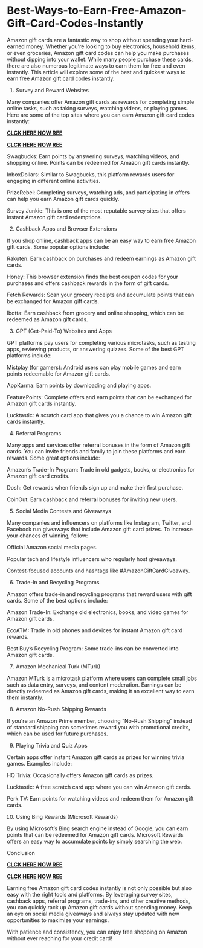 # Best-Ways-to-Earn-Free-Amazon-Gift-Card-Codes-Instantly
Amazon gift cards are a fantastic way to shop without spending your hard-earned money. Whether you're looking to buy electronics, household items, or even groceries, Amazon gift card codes can help you make purchases without dipping into your wallet. While many people purchase these cards, there are also numerous legitimate ways to earn them for free and even instantly. This article will explore some of the best and quickest ways to earn free Amazon gift card codes instantly.

1. Survey and Reward Websites

Many companies offer Amazon gift cards as rewards for completing simple online tasks, such as taking surveys, watching videos, or playing games. Here are some of the top sites where you can earn Amazon gift card codes instantly:

**[CLCK HERE NOW REE](https://tinyurl.com/amazongiftcard2423)**

**[CLCK HERE NOW REE](https://tinyurl.com/amazongiftcard2423)**

Swagbucks: Earn points by answering surveys, watching videos, and shopping online. Points can be redeemed for Amazon gift cards instantly.

InboxDollars: Similar to Swagbucks, this platform rewards users for engaging in different online activities.

PrizeRebel: Completing surveys, watching ads, and participating in offers can help you earn Amazon gift cards quickly.

Survey Junkie: This is one of the most reputable survey sites that offers instant Amazon gift card redemptions.

2. Cashback Apps and Browser Extensions

If you shop online, cashback apps can be an easy way to earn free Amazon gift cards. Some popular options include:

Rakuten: Earn cashback on purchases and redeem earnings as Amazon gift cards.

Honey: This browser extension finds the best coupon codes for your purchases and offers cashback rewards in the form of gift cards.

Fetch Rewards: Scan your grocery receipts and accumulate points that can be exchanged for Amazon gift cards.

Ibotta: Earn cashback from grocery and online shopping, which can be redeemed as Amazon gift cards.

3. GPT (Get-Paid-To) Websites and Apps

GPT platforms pay users for completing various microtasks, such as testing apps, reviewing products, or answering quizzes. Some of the best GPT platforms include:

Mistplay (for gamers): Android users can play mobile games and earn points redeemable for Amazon gift cards.

AppKarma: Earn points by downloading and playing apps.

FeaturePoints: Complete offers and earn points that can be exchanged for Amazon gift cards instantly.

Lucktastic: A scratch card app that gives you a chance to win Amazon gift cards instantly.

4. Referral Programs

Many apps and services offer referral bonuses in the form of Amazon gift cards. You can invite friends and family to join these platforms and earn rewards. Some great options include:

Amazon’s Trade-In Program: Trade in old gadgets, books, or electronics for Amazon gift card credits.

Dosh: Get rewards when friends sign up and make their first purchase.

CoinOut: Earn cashback and referral bonuses for inviting new users.

5. Social Media Contests and Giveaways

Many companies and influencers on platforms like Instagram, Twitter, and Facebook run giveaways that include Amazon gift card prizes. To increase your chances of winning, follow:

Official Amazon social media pages.

Popular tech and lifestyle influencers who regularly host giveaways.

Contest-focused accounts and hashtags like #AmazonGiftCardGiveaway.

6. Trade-In and Recycling Programs

Amazon offers trade-in and recycling programs that reward users with gift cards. Some of the best options include:

Amazon Trade-In: Exchange old electronics, books, and video games for Amazon gift cards.

EcoATM: Trade in old phones and devices for instant Amazon gift card rewards.

Best Buy’s Recycling Program: Some trade-ins can be converted into Amazon gift cards.

7. Amazon Mechanical Turk (MTurk)

Amazon MTurk is a microtask platform where users can complete small jobs such as data entry, surveys, and content moderation. Earnings can be directly redeemed as Amazon gift cards, making it an excellent way to earn them instantly.

8. Amazon No-Rush Shipping Rewards

If you're an Amazon Prime member, choosing “No-Rush Shipping” instead of standard shipping can sometimes reward you with promotional credits, which can be used for future purchases.

9. Playing Trivia and Quiz Apps

Certain apps offer instant Amazon gift cards as prizes for winning trivia games. Examples include:

HQ Trivia: Occasionally offers Amazon gift cards as prizes.

Lucktastic: A free scratch card app where you can win Amazon gift cards.

Perk TV: Earn points for watching videos and redeem them for Amazon gift cards.

10. Using Bing Rewards (Microsoft Rewards)

By using Microsoft’s Bing search engine instead of Google, you can earn points that can be redeemed for Amazon gift cards. Microsoft Rewards offers an easy way to accumulate points by simply searching the web.

Conclusion

**[CLCK HERE NOW REE](https://tinyurl.com/amazongiftcard2423)**

**[CLCK HERE NOW REE](https://tinyurl.com/amazongiftcard2423)**

Earning free Amazon gift card codes instantly is not only possible but also easy with the right tools and platforms. By leveraging survey sites, cashback apps, referral programs, trade-ins, and other creative methods, you can quickly rack up Amazon gift cards without spending money. Keep an eye on social media giveaways and always stay updated with new opportunities to maximize your earnings.

With patience and consistency, you can enjoy free shopping on Amazon without ever reaching for your credit card!
